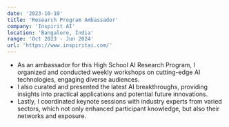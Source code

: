 ```yaml
---
date: '2023-10-10'
title: 'Research Program Ambassador'
company: 'Inspirit AI'
location: 'Bangalore, India'
range: 'Oct 2023 - Jun 2024'
url: 'https://www.inspiritai.com/'
---
```


- As an ambassador for this High School AI Research Program, I organized and conducted weekly workshops on cutting-edge AI technologies, engaging diverse audiences.
- I also curated and presented the latest AI breakthroughs, providing insights into practical applications and potential future innovations.
- Lastly, I coordinated keynote sessions with industry experts from varied sectors, which not only enhanced participant knowledge, but also their networks and exposure.